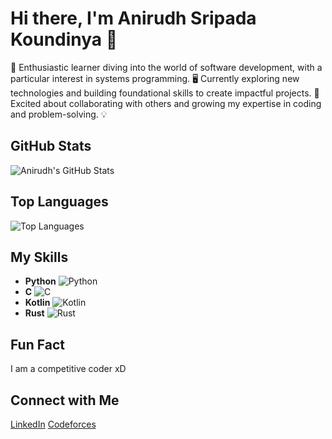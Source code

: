 
# Hi there, I'm Anirudh Sripada Koundinya 👋
🌟 Enthusiastic learner diving into the world of software development, with a particular interest in systems programming. 
🖥️ Currently exploring new technologies and building foundational skills to create impactful projects. 
🚀 Excited about collaborating with others and growing my expertise in coding and problem-solving. 💡

## GitHub Stats
![Anirudh's GitHub Stats](https://github-readme-stats.vercel.app/api?username=anirudh-os&show_icons=true&count_private=true&hide=prs&theme=radical)

## Top Languages
![Top Languages](https://github-readme-stats.vercel.app/api/top-langs/?username=anirudh-os&layout=compact&theme=radical)


## My Skills
- **Python**  ![Python](https://img.shields.io/badge/-Python-3776AB?style=flat&logo=python&logoColor=white)
- **C**       ![C](https://img.shields.io/badge/-C-A8B9CC?style=flat&logo=c&logoColor=white)
- **Kotlin**  ![Kotlin](https://img.shields.io/badge/kotlin-%237F52FF.svg?style=for-the-badge&logo=kotlin&logoColor=white)
- **Rust**    ![Rust](https://img.shields.io/badge/rust-%23000000.svg?style=for-the-badge&logo=rust&logoColor=white)
  
## Fun Fact
I am a competitive coder xD 

## Connect with Me
[LinkedIn](https://in.linkedin.com/in/anirudh-sripada-koundinya-m-60737b305)
[Codeforces](https://codeforces.com/profile/AlphaSlayer_001)
